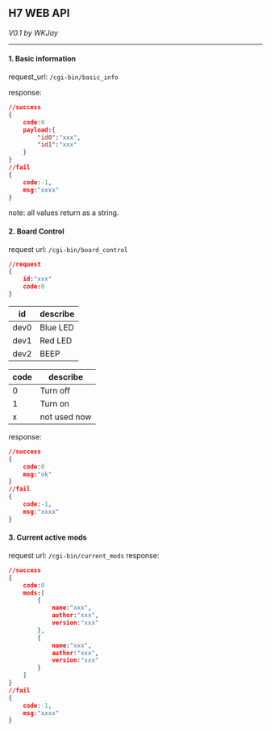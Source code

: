 ## H7 WEB API

_V0.1 by WKJay_

--------------------

#### 1. Basic information

request_url: `/cgi-bin/basic_info`

response:

```json
//success
{
    code:0
    payload:{
        "id0":"xxx",
        "id1":"xxx"
    }
}
//fail
{
    code:-1,
    msg:"xxxx"
}
```

note: all values return as a string.

#### 2. Board Control

request url: `/cgi-bin/board_control`

```json
//request
{
    id:"xxx"
    code:0
}
```

| id   | describe |
| ---- | -------- |
| dev0 | Blue LED |
| dev1 | Red LED  |
| dev2 | BEEP     |

| code | describe     |
| ---- | ------------ |
| 0    | Turn off     |
| 1    | Turn on      |
| x    | not used now |

response:

```json
//success
{
    code:0
    msg:"ok"
}
//fail
{
    code:-1,
    msg:"xxxx"
}
```

#### 3. Current active mods

request url: `/cgi-bin/current_mods`
response:

```json
//success
{
    code:0
    mods:[
        {
            name:"xxx",
            author:"xxx",
            version:"xxx"
        },
        {
            name:"xxx",
            author:"xxx",
            version:"xxx"
        }
    ]
}
//fail
{
    code:-1,
    msg:"xxxx"
}
```